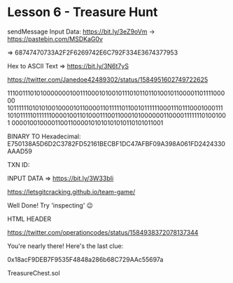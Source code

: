 # Lesson 6 - Treasure Hunt



sendMessage Input Data:
https://bit.ly/3eZ9oVm
->
https://pastebin.com/MSDKaG0v

=> 68747470733A2F2F6269742E6C792F334E3674377953

Hex to ASCII Text
=> https://bit.ly/3N6t7yS

https://twitter.com/Janedoe42489302/status/1584951602749722625

1110011101010000000100111000101001011101011011010010110000110111100000
1011111101010100100001011000011011111011001011111100011101110001000111
1010111110111111000010011010001110011000101000000110000111111101001001
0000100100001100110000101010101010110101011001

BINARY TO Hexadecimal:
E750138A5D6D2C3782FD52161BECBF1DC47AFBF09A398A061FD2424330AAAD59

TXN ID:

INPUT DATA => https://bit.ly/3W33bIi

https://letsgitcracking.github.io/team-game/

Well Done!
Try 'inspecting' 😉


HTML HEADER

<!-- https://bit.ly/3ze0V7s -->
https://twitter.com/operationcodes/status/1584938372078137344

You're nearly there! Here's the last clue: 

0x18acF9DEB7F9535F4848a286b68C729AAc55697a

TreasureChest.sol